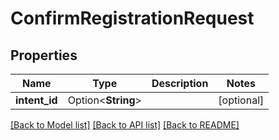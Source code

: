 # ConfirmRegistrationRequest

## Properties

| Name          | Type               | Description | Notes      |
| ------------- | ------------------ | ----------- | ---------- |
| **intent_id** | Option<**String**> |             | [optional] |

[[Back to Model list]](../README.md#documentation-for-models) [[Back to API list]](../README.md#documentation-for-api-endpoints) [[Back to README]](../README.md)
